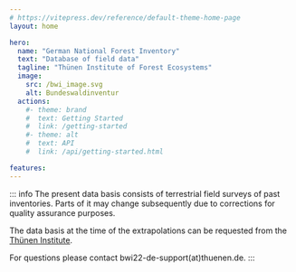 ```yaml
---
# https://vitepress.dev/reference/default-theme-home-page
layout: home

hero:
  name: "German National Forest Inventory"
  text: "Database of field data"
  tagline: "Thünen Institute of Forest Ecosystems"
  image:
    src: /bwi_image.svg
    alt: Bundeswaldinventur
  actions:
    #- theme: brand
    #  text: Getting Started
    #  link: /getting-started
    #- theme: alt
    #  text: API
    #  link: /api/getting-started.html

features:
---
```




::: info
The present data basis consists of terrestrial field surveys of past inventories. Parts of it may change subsequently due to corrections for quality assurance purposes.

The data basis at the time of the extrapolations can be requested from the [Thünen Institute](https://www.thuenen.de/de/fachinstitute/waldoekosysteme).

For questions please contact bwi22-de-support(at)thuenen.de.
:::
